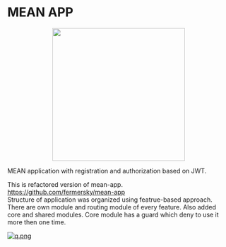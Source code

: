 # MEAN APP

<p align="center">
  <img  width="300" height="300" src="https://i.postimg.cc/W3gsZ8wG/Angular-full-color-logo-svg.png">
</p>

MEAN application with registration and authorization based on JWT.

This is refactored version of mean-app. https://github.com/fermersky/mean-app <br>
Structure of application was organized using featrue-based approach. There are own module and routing module of every feature.
Also added core and shared modules. Core module has a guard which deny to use it more then one time.


[![q.png](https://i.postimg.cc/SKtndg9H/q.png)](https://postimg.cc/t1WRCt2z)
